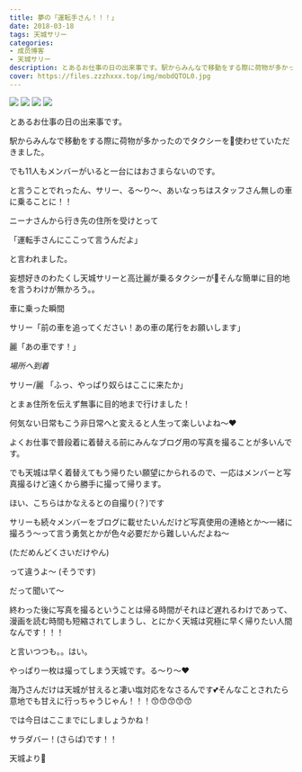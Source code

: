 ```yaml
---
title: 夢の「運転手さん！！！」
date: 2018-03-18
tags: 天城サリー
categories: 
- 成员博客
- 天城サリー
description: とあるお仕事の日の出来事です。駅からみんなで移動をする際に荷物が多かったのでタクシーを🚕使わせていただきました。でも11人もメンバーがいると一台にはおさまらないのです。と言うことでれったん、サリー、...
cover: https://files.zzzhxxx.top/img/mobdQTOL0.jpg 
---
```

![](https://files.zzzhxxx.top/img/mobdQTOL0.jpg)
![](https://files.zzzhxxx.top/img/mob6Xtg5H.jpg)
![](https://files.zzzhxxx.top/img/mob19pxDp.jpg)
![](https://files.zzzhxxx.top/img/mobQOoLq7.jpg)

とあるお仕事の日の出来事です。



駅からみんなで移動をする際に荷物が多かったのでタクシーを🚕使わせていただきました。



でも11人もメンバーがいると一台にはおさまらないのです。



と言うことでれったん、サリー、る〜り〜、あいなっちはスタッフさん無しの車に乗ることに！！



ニーナさんから行き先の住所を受けとって



「運転手さんにここって言うんだよ」



と言われました。



妄想好きのわたくし天城サリーと高辻麗が乗るタクシーが🚖そんな簡単に目的地を言うわけが無かろう。。



車に乗った瞬間



サリー「前の車を追ってください！あの車の尾行をお願いします」



麗「あの車です！」




*場所へ到着*



サリー/麗 「ふっ、やっぱり奴らはここに来たか」



とまぁ住所を伝えず無事に目的地まで行けました！



何気ない日常もこう非日常へと変えると人生って楽しいよね〜❤️






よくお仕事で普段着に着替える前にみんなブログ用の写真を撮ることが多いんです。



でも天城は早く着替えてもう帰りたい願望にかられるので、一応はメンバーと写真撮るけど遠くから勝手に撮って帰ります。



ほい、こちらはかなえるとの自撮り(？)です



サリーも続々メンバーをブログに載せたいんだけど写真使用の連絡とか〜一緒に撮ろう〜って言う勇気とかが色々必要だから難しいんだよね〜



(ただめんどくさいだけやん)



って違うよ〜 (そうです)



だって聞いて〜



終わった後に写真を撮るということは帰る時間がそれほど遅れるわけであって、漫画を読む時間も短縮されてしまうし、とにかく天城は究極に早く帰りたい人間なんです！！！



と言いつつも。。はい。




やっぱり一枚は撮ってしまう天城です。る〜り〜❤️ 



海乃さんだけは天城が甘えると凄い塩対応をなさるんです💕そんなことされたら意地でも甘えに行っちゃうじゃん！！！😙😙😙😙😙 



では今日はここまでにしましょうかね！



サラダバー！(さらば)です！！



天城より🔪
















